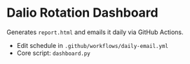 # Dalio Rotation Dashboard

Generates `report.html` and emails it daily via GitHub Actions.
- Edit schedule in `.github/workflows/daily-email.yml`
- Core script: `dashboard.py`
